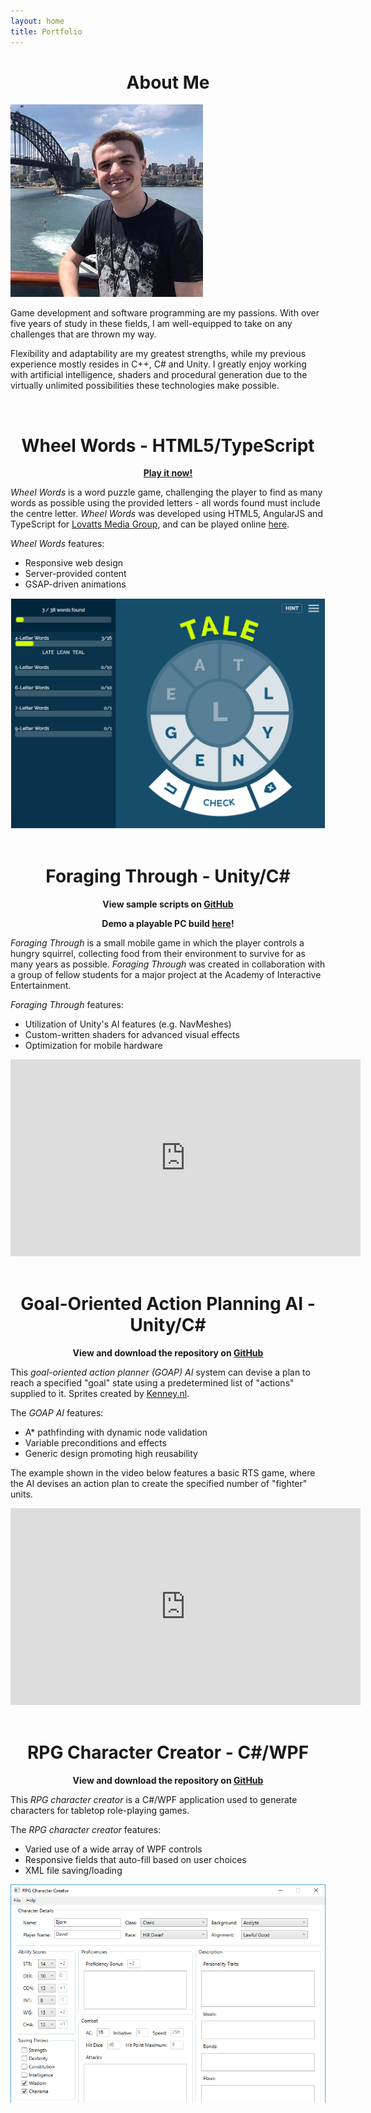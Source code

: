 ```yaml
---
layout: home
title: Portfolio
---
```


<div style="text-align: center"><h1><strong>About Me</strong></h1></div>

<div class="portrait"><img src="assets/img/portrait.png" alt="David Cagnacci"></div>

Game development and software programming are my passions. With over five years of study in these fields, I am well-equipped to take on any challenges that are thrown my way.

Flexibility and adaptability are my greatest strengths, while my previous experience mostly resides in C++, C# and Unity. I greatly enjoy working with artificial intelligence, shaders and procedural generation due to the virtually unlimited possibilities these technologies make possible.

<br />

<div style="text-align: center"><h1><strong>Wheel Words</strong> - HTML5/TypeScript</h1></div>

<div style="text-align: center"><p><strong><a href="https://lovattspuzzles.com/online-puzzles-competitions/wheel-words/">Play it now!</a></strong></p></div>

*Wheel Words* is a word puzzle game, challenging the player to find as many words as possible using the provided letters - all words found must include the centre letter. *Wheel Words* was developed using HTML5, AngularJS and TypeScript for [Lovatts Media Group](https://www.lovattsmedia.com/), and can be played online [here](https://lovattspuzzles.com/online-puzzles-competitions/wheel-words/).

*Wheel Words* features:
- Responsive web design
- Server-provided content
- GSAP-driven animations

<div style="text-align: center"><img src="assets/img/wheelwords1.png" alt="Wheel Words"></div>

<br />

<div style="text-align: center"><h1><strong>Foraging Through</strong> - Unity/C#</h1></div>

<div style="text-align: center"><p><strong>View sample scripts on <a href="https://github.com/DavidCagnacci/foraging-through-samples">GitHub</a></strong></p></div>

<div style="text-align: center"><p><strong>Demo a playable PC build <a href="assets/files/ForagingThrough.zip">here</a>!</strong></p></div>

*Foraging Through* is a small mobile game in which the player controls a hungry squirrel, collecting food from their environment to survive for as many years as possible. *Foraging Through* was created in collaboration with a group of fellow students for a major project at the Academy of Interactive Entertainment.

*Foraging Through* features:
- Utilization of Unity's AI features (e.g. NavMeshes)
- Custom-written shaders for advanced visual effects
- Optimization for mobile hardware

<div class="video-container"><iframe width="560" height="315" src="https://www.youtube.com/embed/PmNQuy2XeQc" frameborder="0" gesture="media" allow="encrypted-media" allowfullscreen></iframe></div>

<br />

<div style="text-align: center"><h1><strong>Goal-Oriented Action Planning AI</strong> - Unity/C#</h1></div>

<div style="text-align: center"><p><strong>View and download the repository on <a href="https://github.com/DavidCagnacci/goap-ai">GitHub</a></strong></p></div>

This *goal-oriented action planner (GOAP) AI* system can devise a plan to reach a specified "goal" state using a predetermined list of "actions" supplied to it. Sprites created by [Kenney.nl](https://kenney.nl/).

The *GOAP AI* features:
- A* pathfinding with dynamic node validation
- Variable preconditions and effects
- Generic design promoting high reusability

The example shown in the video below features a basic RTS game, where the AI devises an action plan to create the specified number of "fighter" units.

<div class="video-container"><iframe width="560" height="315" src="https://www.youtube.com/embed/RAAv_Z6vYyY" frameborder="0" gesture="media" allowfullscreen></iframe></div>

<br />

<div style="text-align: center"><h1><strong>RPG Character Creator</strong> - C#/WPF</h1></div>

<div style="text-align: center"><p><strong>View and download the repository on <a href="https://github.com/DavidCagnacci/rpg-character-creator">GitHub</a></strong></p></div>

This *RPG character creator* is a C#/WPF application used to generate characters for tabletop role-playing games.

The *RPG character creator* features:
- Varied use of a wide array of WPF controls
- Responsive fields that auto-fill based on user choices
- XML file saving/loading

<div style="text-align: center"><img src="assets/img/rpgcharactercreator1.png" alt="RPG Character Creator"></div>
